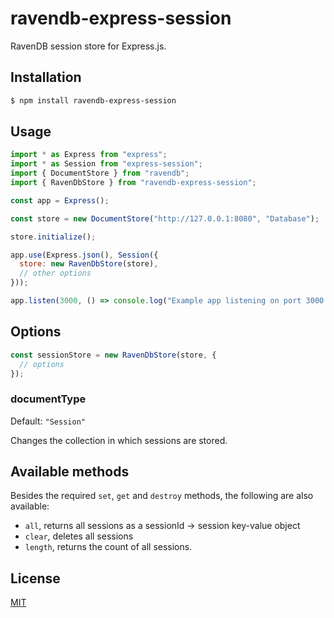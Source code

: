 # ravendb-express-session

RavenDB session store for Express.js.

## Installation

```sh
$ npm install ravendb-express-session
```

## Usage

```js
import * as Express from "express";
import * as Session from "express-session";
import { DocumentStore } from "ravendb";
import { RavenDbStore } from "ravendb-express-session";

const app = Express();

const store = new DocumentStore("http://127.0.0.1:8080", "Database");

store.initialize();

app.use(Express.json(), Session({
  store: new RavenDbStore(store),
  // other options
}));

app.listen(3000, () => console.log("Example app listening on port 3000!"));
```

## Options

```js
const sessionStore = new RavenDbStore(store, {
  // options
});
```

### documentType

Default: `"Session"`

Changes the collection in which sessions are stored.

## Available methods

Besides the required `set`, `get` and `destroy` methods, the following are also available:
- `all`, returns all sessions as a sessionId -> session key-value object
- `clear`, deletes all sessions
- `length`, returns the count of all sessions. 

## License

[MIT](https://opensource.org/licenses/MIT)

